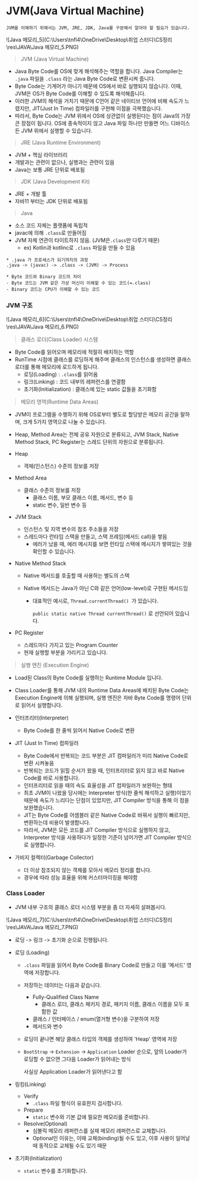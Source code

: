 # JVM(Java Virtual Machine)



`JVM을 이해하기 위해서는 JVM, JRE, JDK, Java를 구분해서 알아야 할 필요가 있습니다.`



![Java 메모리_5](C:\Users\tnfl4\OneDrive\Desktop\취업 스터디\CS정리\res\JAVA\Java 메모리_5.PNG)



> JVM (Java Virtual Machine)

- Java Byte Code를 OS에 맞게 해석해주는 역할을 합니다. Java Compiler는 `.java` 파일을 `.class` 라는 Java Byte Code로 변환시켜 줍니다.
- Byte Code는 기계어가 아니기 때문에 OS에서 바로 실행되지 않습니다. 이때, JVM은 OS가 Byte Code를 이해할 수 있도록 해석해줍니다.
- 이러한 JVM의 해석을 거치기 때문에 C언어 같은 네이티브 언어에 비해 속도가 느렸지만, JIT(Just In Time) 컴파일러를 구현해 이점을 극복했습니다.
- 따라서, Byte Code는 JVM 위에서 OS에 상관없이 실행된다는 점이 Java의 가장 큰 장점이 됩니다. OS에 종속적이지 않고 Java 파일 하나만 만들면 어느 디바이스든 JVM 위에서 실행할 수 있습니다.



> JRE (Java Runtime Environment)

- JVM + 핵심 라이브러리
- 개발과는 관련이 없으나, 실행과는 관련이 있음
- Java는 보통 JRE 단위로 배포됨



> JDK (Java Development Kit)

- JRE + 개발 툴
- 자바11 부터는 JDK 단위로 배포됨



> Java

- 소스 코드 자체는 플랫폼에 독립적
- javac에 의해 `.class`로 만들어짐
- JVM 자체 연관이 타이트하지 않음. (JVM은`.class`만 다루기 때문)
  - ex) Kotlin과 kotlinc로 `.class` 파일을 만들 수 있음

```
* .java 가 프로세스가 되기까지의 과정
.java -> (javac) -> .class -> (JVM) -> Process

* Byte 코드와 Binary 코드의 차이
- Byte 코드는 JVM 같은 가상 머신이 이해할 수 있는 코드(=.class)
- Binary 코드는 CPU가 이해할 수 있는 코드
```





### JVM 구조



![Java 메모리_6](C:\Users\tnfl4\OneDrive\Desktop\취업 스터디\CS정리\res\JAVA\Java 메모리_6.PNG)



> 클래스 로더(Class Loader) 시스템

- Byte Code를 읽어오며 메모리에 적절히 배치하는 역할
- RunTime 시점에 클래스를 로딩하게 해주며 클래스의 인스턴스를 생성하면 클래스 로더를 통해 메모리에 로드하게 됩니다.
  - 로딩(Loading) : `.class`를 읽어옴
  - 링크(Linking) : 코드 내부의 레퍼런스를 연결함
  - 초기화(Initialization) : 클래스에 있는 static 값들을 초기화함



> 메모리 영역(Runtime Data Areas)

- JVM이 프로그램을 수행하기 위해 OS로부터 별도로 할당받은 메모리 공간을 말하며, 크게 5가지 영역으로 나눌 수 있습니다.

- Heap, Method Area는 전체 공유 자원으로 분류되고, JVM Stack, Native Method Stack, PC Register는 스레드 단위의 자원으로 분류됩니다.

- Heap

  - 객체(인스턴스) 수준의 정보를 저장

- Method Area

  - 클래스 수준의 정보를 저장
    - 클래스 이름, 부모 클래스 이름, 메서드, 변수 등
    - static 변수, 일반 변수 등

- JVM Stack

  - 인스턴스 및 지역 변수의 참조 주소들을 저장
  - 스레드마다 런타임 스택을 만들고, 스택 프레임(메서드 call)을 쌓음
    - 에러가 났을 때, 에러 메시지를 보면 런타임 스택에 메시지가 쌓여있는 것을 확인할 수 있습니다.

- Native Method Stack

  - Native 메서드를 호출할 때 사용하는 별도의 스택

  - Native 메서드는 Java가 아닌 C와 같은 언어(low-level)로 구현된 메서드임

    - 대표적인 예시로, `Thread.currentThread() `가 있습니다.

      `public static native Thread currentThread()` 로 선언되어 있습니다.

- PC Register

  - 스레드마다 가지고 있는 Program Counter
  - 현재 실행할 부분을 가리키고 있습니다.



> 실행 엔진 (Execution Engine)

- Load된 Class의 Byte Code를 실행하는 Runtime Module 입니다.
- Class Loader를 통해 JVM 내의 Runtime Data Areas에 배치된 Byte Code는 Execution Engine에 의해 실행되며, 실행 엔진은 자바 Byte Code를 명령어 단위로 읽어서 실행합니다.
- 인터프리터(Interpreter)
  - Byte Code를 한 줄씩 읽어서 Native Code로 변환

- JIT (Just In Time) 컴파일러
  - Byte Code에서 반복되는 코드 부분은 JIT 컴파일러가 미리 Native Code로 변환 시켜놓음
  - 반복되는 코드가 읽힐 순서가 왔을 때, 인터프리터로 읽지 않고 바로 Native Code를 바로 사용합니다.
  - 인터프리터로 읽을 때의 속도 효율성을 JIT 컴파일러가 보완하는 형태
  - 최초 JVM이 나왔을 당시에는 Interpreter 방식(한 줄씩 해석하고 실행)이었기 때문에 속도가 느리다는 단점이 있었지만, JIT Compiler 방식을 통해 이 점을 보완했습니다.
  - JIT는 Byte Code를 어셈블러 같은 Native Code로 바꿔서 실행이 빠르지만, 변환하는데 비용이 발생합니다.
  - 따라서, JVM은 모든 코드를 JIT Compiler 방식으로 실행하지 않고, Interpreter 방식을 사용하다가 일정한 기준이 넘어가면 JIT Compiler 방식으로 실행합니다.
- 가비지 컬렉터(Garbage Collector)
  - 더 이상 참조되지 않는 객체를 모아서 메모리 정리를 합니다.
  - 경우에 따라 성능 효율을 위해 커스터마이징을 해야함





### Class Loader



- JVM 내부 구조의 클래스 로더 시스템 부분을 좀 더 자세히 살펴봅시다.



![Java 메모리_7](C:\Users\tnfl4\OneDrive\Desktop\취업 스터디\CS정리\res\JAVA\Java 메모리_7.PNG)



- 로딩 -> 링크 -> 초기화 순으로 진행됩니다.

- 로딩 (Loading)

  - `.class` 파일을 읽어서 Byte Code를 Binary Code로 만들고 이를 '메서드' 영역에 저장합니다.

  - 저장하는 데이터는 다음과 같습니다.

    - Fully-Qualified Class Name
      - 클래스 로더, 클래스 패키지 경로, 패키지 이름, 클래스 이름을 모두 포함한 값
    - 클래스 / 인터페이스 / enum(열거형 변수)을 구분하여 저장
    - 메서드와 변수

  - 로딩이 끝나면 해당 클래스 타입의 객체를 생성하여 'Heap' 영역에 저장

  - `BootStrap` -> `Extension` -> `Application` Loader 순으로, 앞의 Loader가 로딩할 수 없으면 그다음 Loader가 읽어내는 방식

    사실상 Application Loader가 읽어낸다고 함

- 링킹(Linking)

  - Verify
    - `.class` 파일 형식이 유효한지 검사합니다.
  - Prepare
    - `static` 변수와 기본 값에 필요한 메모리를 준비합니다.
  - Resolve(Optional)
    - 심볼릭 메모리 레퍼런스를 실제 메모리 레퍼런스로 교체합니다.
    - Optional인 이유는, 이때 교체(binding)될 수도 있고, 이후 사용이 일어날 때 동적으로 교체될 수도 있기 때문

- 초기화(Initialization)

  - `static` 변수를 초기화합니다.

